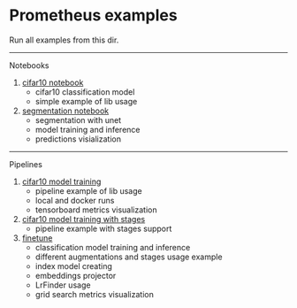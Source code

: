 # Prometheus examples

Run all examples from this dir.

---

Notebooks

1. [cifar10 notebook](https://github.com/Scitator/prometheus-examples/blob/master/notebook-example.ipynb)
    - cifar10 classification model
    - simple example of lib usage
2. [segmentation notebook](https://github.com/Scitator/prometheus-examples/blob/master/segmentation-example.ipynb)
    - segmentation with unet
    - model training and inference
    - predictions visialization

---

Pipelines
1. [cifar10 model training](https://github.com/Scitator/prometheus-examples/tree/master/cifar_simple)
    - pipeline example of lib usage
    - local and docker runs
    - tensorboard metrics visualization
2. [cifar10 model training with stages](https://github.com/Scitator/prometheus-examples/tree/master/cifar_stages)
    - pipeline example with stages support
3. [finetune](https://github.com/Scitator/prometheus-examples/tree/master/finetune)
    - classification model training and inference
    - different augmentations and stages usage example
    - index model creating
    - embeddings projector
    - LrFinder usage
    - grid search metrics visualization

